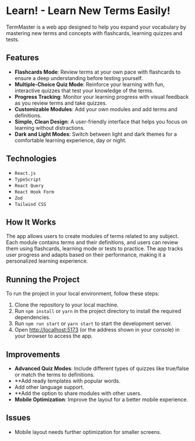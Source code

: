 # Learn! - Learn New Terms Easily!

TermMaster is a web app designed to help you expand your vocabulary by mastering new terms and concepts with flashcards, learning quizzes and tests.

## Features

- **Flashcards Mode**: Review terms at your own pace with flashcards to ensure a deep understanding before testing yourself.
- **Multiple-Choice Quiz Mode**: Reinforce your learning with fun, interactive quizzes that test your knowledge of the terms.
- **Progress Tracking**: Monitor your learning progress with visual feedback as you review terms and take quizzes.
- **Customizable Modules**: Add your own modules and add terms and definitions.
- **Simple, Clean Design**: A user-friendly interface that helps you focus on learning without distractions.
- **Dark and Light Modes**: Switch between light and dark themes for a comfortable learning experience, day or night.

## Technologies

- `React.js`
- `TypeScript`
- `React Query`
- `React Hook Form`
- `Zod`
- `Tailwind CSS`

## How It Works

The app allows users to create modules of terms related to any subject. Each module contains terms and their definitions, and users can review them using flashcards, learning mode or tests to practice. The app tracks user progress and adapts based on their performance, making it a personalized learning experience.

## Running the Project

To run the project in your local environment, follow these steps:

1. Clone the repository to your local machine.
2. Run `npm install` or `yarn` in the project directory to install the required dependencies.
3. Run `npm run start` or `yarn start` to start the development server.
4. Open [http://localhost:5173](http://localhost:5173) (or the address shown in your console) in your browser to access the app.

## Improvements

- **Advanced Quiz Modes**: Include different types of quizzes like true/false or match the terms to definitions.
- **Add ready templates with popular words.
- Add other language support.
- **Add the option to share modules with other users. 
- **Mobile Optimization**: Improve the layout for a better mobile experience.

## Issues

- Mobile layout needs further optimization for smaller screens.

